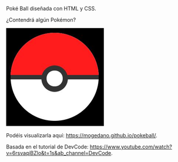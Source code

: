 Poké Ball diseñada con HTML y CSS.

¿Contendrá algún Pokémon?

![Image](Pokeball.JPG)

Podéis visualizarla aquí: https://mogedano.github.io/pokeball/.

Basada en el tutorial de DevCode: https://www.youtube.com/watch?v=6rsvaqiBZlo&t=1s&ab_channel=DevCode.
